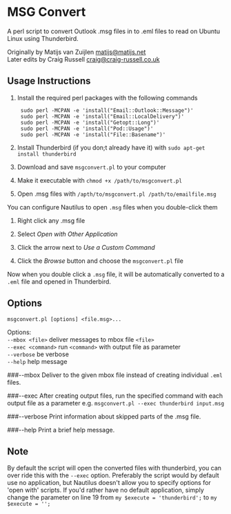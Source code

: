 # MSG Convert

A perl script to convert Outlook .msg files in to .eml files to read on Ubuntu Linux using Thunderbird.

Originally by Matijs van Zuijlen [matijs@matijs.net](matijs@matijs.net)    
Later edits by Craig Russell [craig@craig-russell.co.uk](craig@craig-russell.co.uk)

## Usage Instructions

1. Install the required perl packages with the following commands    

        sudo perl -MCPAN -e 'install("Email::Outlook::Message")'
        sudo perl -MCPAN -e 'install("Email::LocalDelivery")'
        sudo perl -MCPAN -e 'install("Getopt::Long")'
        sudo perl -MCPAN -e 'install("Pod::Usage")'
        sudo perl -MCPAN -e 'install("File::Basename")'
    
2. Install Thunderbird (if you don;t already have it) with `sudo apt-get install thunderbird`

3. Download and save `msgconvert.pl` to your computer

4. Make it executable with `chmod +x /path/to/msgconvert.pl`

5. Open .msg files with `/apth/to/msgconvert.pl /path/to/emailfile.msg`    

You can configure Nautilus to open `.msg` files when you double-click them    

1. Right click any .msg file

2. Select *Open with Other Application*

3. Click the arrow next to *Use a Custom Command*

4. Click the *Browse* button and choose the `msgconvert.pl` file

Now when you double click a `.msg` file, it will be automatically converted to a `.eml` file and opened in Thunderbird.

## Options
`msgconvert.pl [options] <file.msg>...`

Options:        
`--mbox <file>`     deliver messages to mbox file `<file>`      
`--exec <command>`  run `<command>` with output file as parameter       
`--verbose`         be verbose      
`--help`            help message        

###--mbox
Deliver to the given mbox file instead of creating individual `.eml` files.

###--exec
After creating output files, run the specified command with each
output file as a parameter
e.g. `msgconvert.pl --exec thunderbird input.msg`

###--verbose
Print information about skipped parts of the .msg file.

###--help
Print a brief help message.

## Note

By default the script will open the converted files with thunderbird, you can over ride this with the `--exec` option.
Preferably the script would by default use no application, but Nautilus doesn't allow you to specify options for 'open with' scripts.
If you'd rather have no default application, simply change the parameter on line 19 from `my $execute = 'thunderbird';` to `my $execute = '';`
